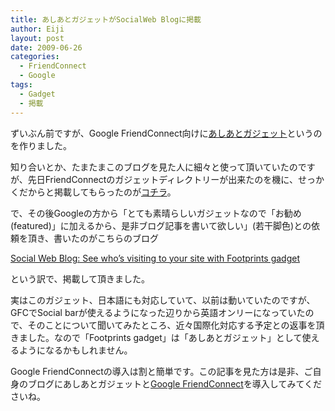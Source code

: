 ```yaml
---
title: あしあとガジェットがSocialWeb Blogに掲載
author: Eiji
layout: post
date: 2009-06-26
categories:
  - FriendConnect
  - Google
tags:
  - Gadget
  - 掲載
---
```

ずいぶん前ですが、Google FriendConnect向けに<a href="http://devlog.agektmr.com/archives/325" target="_blank">あしあとガジェット</a>というのを作りました。

知り合いとか、たまたまこのブログを見た人に細々と使って頂いていたのですが、先日FriendConnectのガジェットディレクトリーが出来たのを機に、せっかくだからと掲載してもらったのが<a href="http://www.google.com/friendconnect/home/gadgets?hl=en-US&gl=US&category=all" target="_blank">コチラ</a>。

で、その後Googleの方から「とても素晴らしいガジェットなので「お勧め(featured)」に加えるから、是非ブログ記事を書いて欲しい」(若干脚色)との依頼を頂き、書いたのがこちらのブログ

<a href="http://googlesocialweb.blogspot.com/2009/06/see-whos-visiting-to-your-site-with.html" target="_blank">Social Web Blog: See who&#8217;s visiting to your site with Footprints gadget</a>

という訳で、掲載して頂きました。

実はこのガジェット、日本語にも対応していて、以前は動いていたのですが、GFCでSocial barが使えるようになった辺りから英語オンリーになっていたので、そのことについて聞いてみたところ、近々国際化対応する予定との返事を頂きました。なので「Footprints gadget」は「あしあとガジェット」として使えるようになるかもしれません。

Google FriendConnectの導入は割と簡単です。この記事を見た方は是非、ご自身のブログにあしあとガジェットと<a href="http://www.google.com/friendconnect/" target="_blank">Google FriendConnect</a>を導入してみてくださいね。